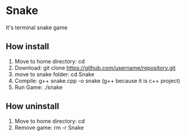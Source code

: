 # Snake
It's terminal snake game

## How install
1. Move to home directory: cd
2. Download: git clone https://github.com/username/repository.git
3. move to snake folder: cd Snake
4. Compile: g++ snake.cpp -o snake (g++ because it is c++ project)
5. Run Game: ./snake

## How uninstall
1. Move to home directory: cd
2. Remove game: rm -r Snake
